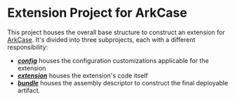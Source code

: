 # Extension Project for ArkCase

This project houses the overall base structure to construct an extension for [ArkCase](https://www.arkcase.com/).  It's divided into three subprojects, each with a different responsibility:

* [***config***](config) houses the configuration customizations applicable for the extension
* [***extension***](extension) houses the extension's code itself
* [***bundle***](bundle) houses the assembly descriptor to construct the final deployable artifact.
